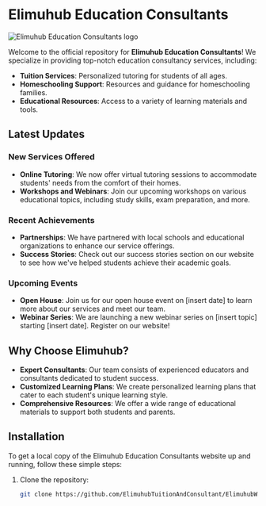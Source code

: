 # Elimuhub Education Consultants

![Elimuhub Education Consultants logo](https://github.com/user-attachments/assets/96cf5395-1175-470c-9a6e-c61651f9ecf8)

Welcome to the official repository for **Elimuhub Education Consultants**! We specialize in providing top-notch education consultancy services, including:

- **Tuition Services**: Personalized tutoring for students of all ages.
- **Homeschooling Support**: Resources and guidance for homeschooling families.
- **Educational Resources**: Access to a variety of learning materials and tools.

## Latest Updates

### New Services Offered
- **Online Tutoring**: We now offer virtual tutoring sessions to accommodate students' needs from the comfort of their homes.
- **Workshops and Webinars**: Join our upcoming workshops on various educational topics, including study skills, exam preparation, and more.

### Recent Achievements
- **Partnerships**: We have partnered with local schools and educational organizations to enhance our service offerings.
- **Success Stories**: Check out our success stories section on our website to see how we've helped students achieve their academic goals.

### Upcoming Events
- **Open House**: Join us for our open house event on [insert date] to learn more about our services and meet our team.
- **Webinar Series**: We are launching a new webinar series on [insert topic] starting [insert date]. Register on our website!

## Why Choose Elimuhub?

- **Expert Consultants**: Our team consists of experienced educators and consultants dedicated to student success.
- **Customized Learning Plans**: We create personalized learning plans that cater to each student's unique learning style.
- **Comprehensive Resources**: We offer a wide range of educational materials to support both students and parents.

## Installation

To get a local copy of the Elimuhub Education Consultants website up and running, follow these simple steps:

1. Clone the repository:
   ```bash
   git clone https://github.com/ElimuhubTuitionAndConsultant/ElimuhubWebsite.git
